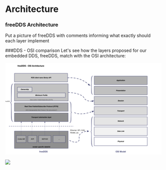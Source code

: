 # Architecture

### freeDDS Architecture

Put a picture of freeDDS with comments informing what exactly should each layer implement

###DDS - OSI comparison
Let's see how the layers proposed for our embedded DDS, freeDDS, match with the OSI architecture:

![](../img/ros_on_dds_diagrams_osi.png)


![](http://osrfoundation.org/assets/images/osrf_masthead.png)
